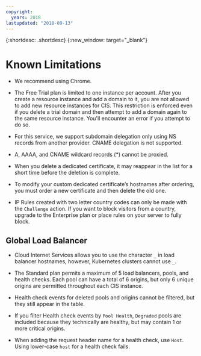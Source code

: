 ```yaml
---
copyright:
  years: 2018
lastupdated: "2018-09-13"
---
```


{:shortdesc: .shortdesc}
{:new_window: target="_blank"}

# Known Limitations

 * We recommend using Chrome.
 
 * The Free Trial plan is limited to one instance per account. After you create a resource instance and add a domain to it, you are not allowed to add new resource instances for CIS. This restriction is enforced even if you delete a trial domain and then attempt to add a domain again to the same resource instance. You'll encounter an error if you attempt to do so.

 * For this service, we support subdomain delegation only using NS records from another provider. CNAME delegation is not supported.
  
 * A, AAAA, and CNAME wildcard records (*) cannot be proxied.

 * When you delete a dedicated certificate, it may reappear in the list for a short time before the deletion is complete.
 
 * To modify your custom dedicated certificate’s hostnames after ordering, you must order a new certificate and then delete the old one. 
 
 * IP Rules created with two letter country codes can only be made with the `Challenge` action. If you want to block visitors from a country, upgrade to the Enterprise plan or place rules on your server to fully block.

## Global Load Balancer
 * Cloud Internet Services allows you to use the character `_` in load balancer hostnames, however, Kubernetes clusters cannot use `_`. 

 * The Standard plan permits a maximum of 5 load balancers, pools, and health checks. Each pool can have a total of 6 origins, but only 6 unique origins are permitted throughout each CIS instance.

* Health check events for deleted pools and origins cannot be filtered, but they still appear in the table.

* If you filter Health check events by `Pool Health`, `Degraded` pools are included because they technically are healthy, but may contain 1 or more critical origins.

* When adding the request header name for a health check, use `Host`. Using lower-case `host` for a health check fails.


